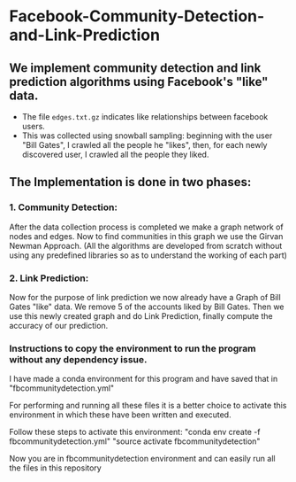 # Facebook-Community-Detection-and-Link-Prediction

## We implement community detection and link prediction algorithms using Facebook's "like" data.

- The file `edges.txt.gz` indicates like relationships between facebook users. 
- This was collected using snowball sampling: beginning with the user "Bill Gates", I crawled all the people he "likes", then, for each newly discovered user, I crawled all the people they liked.

## The Implementation is done in two phases:

### 1. Community Detection:

After the data collection process is completed we make a graph network of nodes and edges. Now to find communities in this graph we use the Girvan Newman Approach. (All the algorithms are developed from scratch without using any predefined libraries so as to understand the working of each part)

### 2. Link Prediction:

Now for the purpose of link prediction we now already have a Graph of Bill Gates "like" data. We remove 5 of the accounts liked by Bill Gates. Then we use this newly created graph and do Link Prediction, finally compute the accuracy of our prediction.


### Instructions to copy the environment to run the program without any dependency issue.

I have made a conda environment for this program and have saved that in "fbcommunitydetection.yml"

For performing and running all these files it is a better choice to activate this environment in which these have been written and executed.

Follow these steps to activate this environment:
	"conda env create -f fbcommunitydetection.yml"
	"source activate fbcommunitydetection"

Now you are in fbcommunitydetection environment and can easily run all the files in this repository

